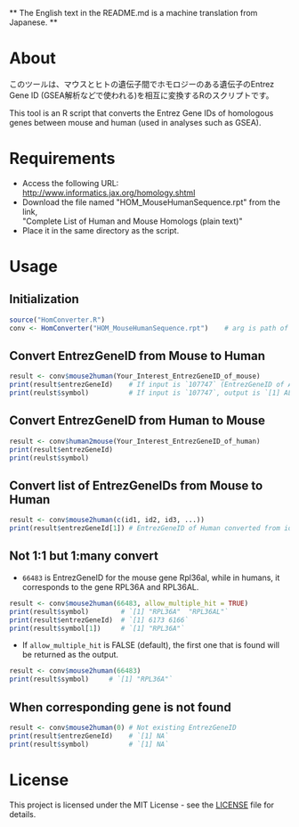 ** The English text in the README.md is a machine translation from Japanese. **

# About
このツールは、マウスとヒトの遺伝子間でホモロジーのある遺伝子のEntrez Gene ID (GSEA解析などで使われる)を相互に変換するRのスクリプトです。

This tool is an R script that converts the Entrez Gene IDs of homologous genes between mouse and human (used in analyses such as GSEA).

# Requirements
* Access the following URL:  
  http://www.informatics.jax.org/homology.shtml
* Download the file named "HOM_MouseHumanSequence.rpt" from the link,  
  "Complete List of Human and Mouse Homologs (plain text)" 
* Place it in the same directory as the script.

# Usage
## Initialization
```R
source("HomConverter.R")
conv <- HomConverter("HOM_MouseHumanSequence.rpt")    # arg is path of the rpt file.
```

## Convert EntrezGeneID from Mouse to Human
```R
result <- conv$mouse2human(Your_Interest_EntrezGeneID_of_mouse)
print(result$entrezGeneId)    # If input is `107747` (EntrezGeneID of Aldh1l1), output is `[1] 10840`
print(reulst$symbol)          # If input is `107747`, output is `[1] ALDH1L1`
```

## Convert EntrezGeneID from Human to Mouse
```R
result <- conv$human2mouse(Your_Interest_EntrezGeneID_of_human)
print(result$entrezGeneId)
print(reulst$symbol)
```

## Convert list of EntrezGeneIDs from Mouse to Human
```R
result <- conv$mouse2human(c(id1, id2, id3, ...))
print(result$entrezGeneId[1]) # EntrezGeneID of Human converted from id1
```

## Not 1:1 but 1:many convert

* `66483` is EntrezGeneID for the mouse gene Rpl36al, while in humans, it corresponds to the gene RPL36A and RPL36AL.
```R
result <- conv$mouse2human(66483, allow_multiple_hit = TRUE)
print(result$symbol)        # `[1] "RPL36A"  "RPL36AL"`
print(result$entrezGeneId)  # `[1] 6173 6166`
print(result$symbol[1])     # `[1] "RPL36A"`
```

* If `allow_multiple_hit` is FALSE (default), the first one that is found will be returned as the output.
```R
result <- conv$mouse2human(66483)
print(result$symbol)     # `[1] "RPL36A"`
```

## When corresponding gene is not found
```R
result <- conv$mouse2human(0) # Not existing EntrezGeneID
print(result$entrezGeneId)    # `[1] NA`
print(result$symbol)          # `[1] NA`
```


# License
This project is licensed under the MIT License - see the [LICENSE](LICENSE) file for details.